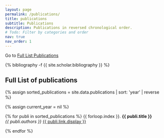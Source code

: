 ```yaml
---
layout: page
permalink: /publications/
title: publications
subtitle: Publications
description: Publications in reversed chronological order.
# Todo: Filter by categories and order
nav: true
nav_order: 1
---
```


Go to [Full List Publications](#full-list-of-publications)

<!-- _pages/publications.md -->
<div class="publications">

{% bibliography -f {{ site.scholar.bibliography }} %}

</div>

## Full List of publications

{% assign sorted_publications = site.data.publications | sort: 'year' | reverse %}

{% assign current_year = nil %}

{% for publi in sorted_publications %}
  {{ forloop.index }}. <strong>{{ publi.title }}</strong> <br />
  <em>{{ publi.authors }} </em> <a href="{{ publi.link.url }}">{{ publi.link.display }}</a>

{% endfor %}

